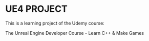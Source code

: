 # UE4 PROJECT
This is a learning project of the Udemy course: 

The Unreal Engine Developer Course - Learn C++ & Make Games
